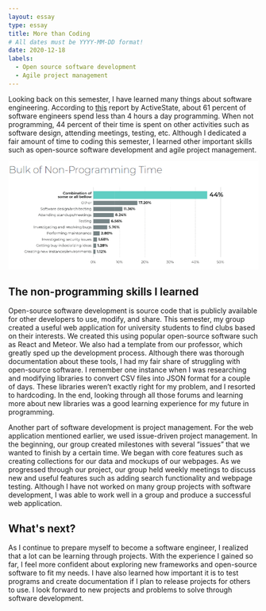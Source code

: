 ```yaml
---
layout: essay
type: essay
title: More than Coding
# All dates must be YYYY-MM-DD format!
date: 2020-12-18
labels:
  - Open source software development
  - Agile project management
---
```


Looking back on this semester, I have learned many things about software engineering. According to [this](https://www.activestate.com/wp-content/uploads/2019/05/ActiveState-Developer-Survey-2019-Open-Source-Runtime-Pains.pdf) report by ActiveState, about 61 percent of software engineers spend less than 4 hours a day programming. When not programming, 44 percent of their time is spent on other activities such as software design, attending meetings, testing, etc. Although I dedicated a fair amount of time to coding this semester, I learned other important skills such as open-source software development and agile project management.

<p align = "center">
  <img src = "../images/prog.PNG">
</p>

## The non-programming skills I learned
Open-source software development is source code that is publicly available for other developers to use, modify, and share. This semester, my group created a useful web application for university students to find clubs based on their interests. We created this using popular open-source software such as React and Meteor. We also had a template from our professor, which greatly sped up the development process. Although there was thorough documentation about these tools, I had my fair share of struggling with open-source software. I remember one instance when I was researching and modifying libraries to convert CSV files into JSON format for a couple of days. These libraries weren’t exactly right for my problem, and I resorted to hardcoding. In the end, looking through all those forums and learning more about new libraries was a good learning experience for my future in programming.

Another part of software development is project management. For the web application mentioned earlier, we used issue-driven project management. In the beginning, our group created milestones with several “issues” that we wanted to finish by a certain time. We began with core features such as creating collections for our data and mockups of our webpages. As we progressed through our project, our group held weekly meetings to discuss new and useful features such as adding search functionality and webpage testing. Although I have not worked on many group projects with software development, I was able to work well in a group and produce a successful web application.

## What's next?
As I continue to prepare myself to become a software engineer, I realized that a lot can be learning through projects. With the experience I gained so far, I feel more confident about exploring new frameworks and open-source software to fit my needs. I have also learned how important it is to test programs and create documentation if I plan to release projects for others to use. I look forward to new projects and problems to solve through software development.



